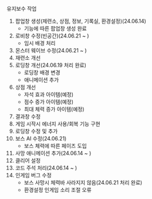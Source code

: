 유지보수 작업
1. 팝업창 생성(제련소, 상점, 정보, 기록실, 환경설정)(24.06.14)
   - 기능에 따른 팝업창 생성 완료
3. 로비창 수정(빈공간)(24.06.21 ~ )
   - 임시 배경 처리
4. 몬스터 웨이브 수정(24.06.21 ~ )
5. 재련소 개선
6. 로딩창 개선(24.06.19 처리 완료)
   - 로딩창 배경 변경
   - 애니메이션 추가
7. 상점 개선
   - 자석 효과 아이템(예정)
   - 점수 증가 아이템(예정)
   - 최대 체력 증가 아이템(예정)
9. 결과창 수정
10. 게임 시작시 에너지 사용/회복 기능 구현
11. 로딩창 수정 및 추가
12. 보스 AI 수정(24.06.21)
    - 보스 체력에 따른 페이즈 도입
13. 사망 애니메이션 추가(24.06.14 ~ )
14. 클리어 설정
15. 코드 주석 처리(24.06.14 ~ )
16. 인게임 버그 수정
    - 보스 사망시 체력바 사라지지 않음(24.06.21 처리 완료)
    - 환경설정 인게임 소리 조절 오류
